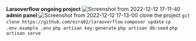 **Laraoverflow ongoing project**
![Screenshot from 2022-12-12 17-11-40](https://user-images.githubusercontent.com/78965149/207066915-ceb88dbd-a60e-42a4-9348-eeb0cf84b9c4.png)
**admin panel**
![Screenshot from 2022-12-12 17-13-00](https://user-images.githubusercontent.com/78965149/207067249-a2e46de1-1b37-492c-8310-6a1625112c9c.png)
clone the project
`git clone https://github.com/ezra02/laraoverflow`
`composer update`
`cp .env.example .env`
`php artisan key:generate`
`php artisan db:seed`
`php artisan serve`
